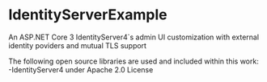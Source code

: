 # IdentityServerExample
An ASP.NET Core 3 IdentityServer4`s admin UI customization with external identity poviders and mutual TLS support



The following open source libraries are used and included within this work:
-IdentityServer4 under Apache 2.0 License
